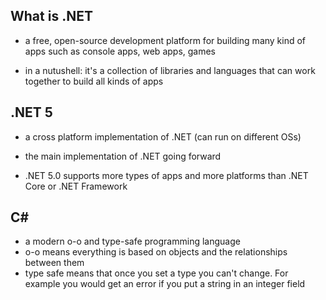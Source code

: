 ## What is .NET ##

- a free, open-source development platform for building many kind of apps
    such as console apps, web apps, games

- in a nutushell: it's a collection of libraries and languages that can work together to build all kinds of apps


## .NET 5  ##

- a cross platform implementation of .NET (can run on different OSs)
- the main implementation of .NET going forward

- .NET 5.0 supports more types of apps and more platforms than .NET Core
    or .NET Framework

## C# ##

- a modern o-o and type-safe programming language
- o-o means everything is based on objects and the relationships between them 
- type safe means that once you set a type you can't change. For example you would get an error if you put a string in an integer field
